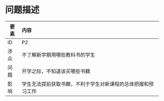 #    问题描述




| 要素 | 内容 |
| --- | :--- |
| ID | P2 |
| 涉众 | 不了解新学期用哪些教科书的学生 |
| 问题 | 开学之际，不知道该买哪些书籍 |
| 影响 | 学生无法提前获取书籍，不利于学生对新课程的总体把握和预习工作 |

